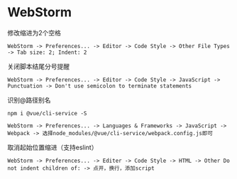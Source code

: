 # WebStorm

修改缩进为2个空格
```
WebStorm -> Preferences... -> Editor -> Code Style -> Other File Types -> Tab size: 2; Indent: 2
```

关闭脚本结尾分号提醒
```
WebStorm -> Preferences... -> Editor -> Code Style -> JavaScript -> Punctuation -> Don't use semicolon to terminate statements
```

识别@路径别名

```
npm i @vue/cli-service -S
```

```
WebStorm -> Preferences... -> Languages & Frameworks -> JavaScript -> Webpack -> 选择node_modules/@vue/cli-service/webpack.config.js即可
```

取消起始位置缩进（支持eslint）
```
WebStorm -> Preferences... -> Editer -> Code Style -> HTML -> Other Do not indent children of: -> 点开，换行，添加script
```
